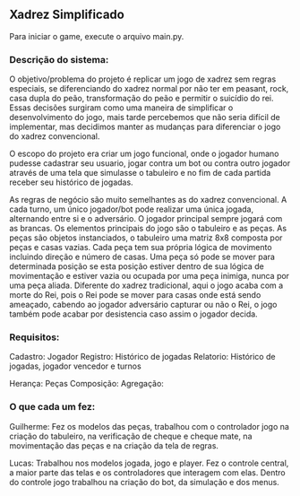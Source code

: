 ## Xadrez Simplificado
Para iniciar o game, execute o arquivo main.py.


### Descrição do sistema:

O objetivo/problema do projeto é replicar um jogo de xadrez sem regras especiais, se diferenciando do xadrez normal por não ter em peasant, rock, casa dupla do peão, transformação do peão e permitir o suicídio do rei. Essas decisões surgiram como uma maneira de simplificar o desenvolvimento do jogo, mais tarde percebemos que não seria difícil de implementar, mas decidimos manter as mudanças para diferenciar o jogo do xadrez convencional.

O escopo do projeto era criar um jogo funcional, onde o jogador humano pudesse cadastrar seu usuario, jogar contra um bot ou contra outro jogador através de uma tela que simulasse o tabuleiro e no fim de cada partida receber seu histórico de jogadas.

As regras de negócio são muito semelhantes as do xadrez convencional. A cada turno, um único jogador/bot pode realizar uma única jogada, alternando entre si e o adversário. O jogador principal sempre jogará com as brancas. Os elementos principais do jogo são o tabuleiro e as peças. As peças são objetos instanciados, o tabuleiro uma matriz 8x8 composta por peças e casas vazias. Cada peça tem sua própria lógica de movimento incluindo direção e número de casas. Uma peça só pode se mover para determinada posição se esta posição estiver dentro de sua lógica de movimentação e estiver vazia ou ocupada por uma peça inimiga, nunca por uma peça aliada. Diferente do xadrez tradicional, aqui o jogo acaba com a morte do Rei, pois o Rei pode se mover para casas onde está sendo ameaçado, cabendo ao jogador adversário capturar ou não o Rei, o jogo também pode acabar por desistencia caso assim o jogador decida. 


### Requisitos:

Cadastro: Jogador
Registro: Histórico de jogadas
Relatorio: Histórico de jogadas, jogador vencedor e turnos

Herança: Peças 
Composição:
Agregação:

### O que cada um fez:
Guilherme: Fez os modelos das peças, trabalhou com o controlador jogo na criação do tabuleiro, na verificação de cheque e cheque mate, na movimentação das peças e na criação da tela de regras.

Lucas: Trabalhou nos modelos jogada, jogo e player. Fez o controle central, a maior parte das telas e os controladores que interagem com elas. Dentro do controle jogo trabalhou na criação do bot, da simulação e dos menus.
